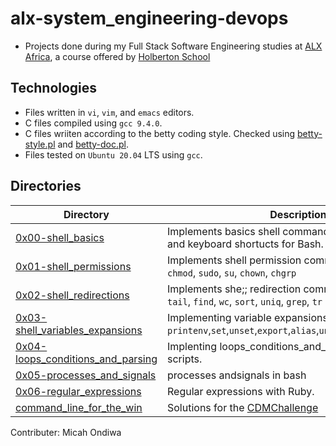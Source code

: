 # alx-system_engineering-devops

- Projects done during my Full Stack Software Engineering studies at [ALX Africa](https://www.alxafrica.com/software-engineering-2022/), a course offered by [Holberton School](https://www.holbertonschool.com/)

## Technologies
- Files written in ```vi```, ```vim```, and ```emacs``` editors. 
- C files compiled using ```gcc 9.4.0```.
- C files wriiten according to the betty coding style. Checked using [betty-style.pl](https://github.com/holbertonschool/Betty/blob/master/betty-style.pl) and [betty-doc.pl](https://github.com/holbertonschool/Betty/blob/master/betty-doc.pl).
- Files tested on ```Ubuntu 20.04``` LTS using ```gcc```.

## Directories 
| Directory  | Description|
| ---  | --- |
|[0x00-shell_basics](0x00-shell_basics)| Implements basics shell commands, file manipulation, and keyboard shortucts for Bash.|
|[0x01-shell_permissions](0x01-shell_permissions)|Implements shell permission commands including ```chmod```, ```sudo```, ```su```, ```chown```, ```chgrp```|
|[0x02-shell_redirections](0x02-shell_redirections)|Implements she;; redirection commands including ```head```, ```tail```, ```find```, ```wc```, ```sort```, ```uniq```, ```grep```, ```tr```|
|[0x03-shell_variables_expansions](0x03-shell_variables_expansions)|Implementing variable expansions commands including ```printenv```,```set```,```unset```,```export```,```alias```,```unalias```,```.```,```source```,```printf```|
|[0x04-loops_conditions_and_parsing](0x04-loops_conditions_and_parsing)|Implenting loops_conditions_and_parsing with bash scripts.|
|[0x05-processes_and_signals](0x05-processes_and_signals)|processes andsignals in bash|
|[0x06-regular_expressions](0x06-regular_expressions)| Regular expressions with Ruby.|
|[command_line_for_the_win](command_line_for_the_win)|Solutions for the [CDMChallenge](https://cmdchallenge.com/)|



Contributer: Micah Ondiwa
